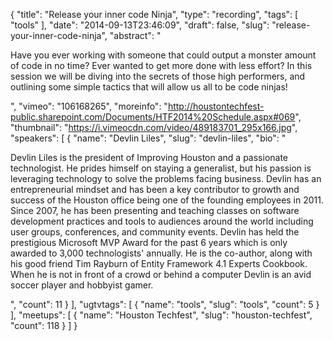 {
  "title": "Release your inner code Ninja",
  "type": "recording",
  "tags": [
    "tools"
  ],
  "date": "2014-09-13T23:46:09",
  "draft": false,
  "slug": "release-your-inner-code-ninja",
  "abstract": "<p>Have you ever working with someone that could output a monster amount of code in no time? Ever wanted to get more done with less effort? In this session we will be diving into the secrets of those high performers, and outlining some simple tactics that will allow us all to be code ninjas!</p>",
  "vimeo": "106168265",
  "moreinfo": "http://houstontechfest-public.sharepoint.com/Documents/HTF2014%20Schedule.aspx#069",
  "thumbnail": "https://i.vimeocdn.com/video/489183701_295x166.jpg",
  "speakers": [
    {
      "name": "Devlin Liles",
      "slug": "devlin-liles",
      "bio": "<p>Devlin Liles is the president of Improving Houston and a passionate technologist. He prides himself on staying a generalist, but his passion is leveraging technology to solve the problems facing business. Devlin has an entrepreneurial mindset and has been a key contributor to growth and success of the Houston office being one of the founding employees in 2011. Since 2007, he has been presenting and teaching classes on software development practices and tools to audiences around the world including user groups, conferences, and community events. Devlin has held the prestigious Microsoft MVP Award for the past 6 years which is only awarded to 3,000 technologists' annually. He is the co-author, along with his good friend Tim Rayburn of Entity Framework 4.1 Experts Cookbook. When he is not in front of a crowd or behind a computer Devlin is an avid soccer player and hobbyist gamer.</p>",
      "count": 11
    }
  ],
  "ugtvtags": [
    {
      "name": "tools",
      "slug": "tools",
      "count": 5
    }
  ],
  "meetups": [
    {
      "name": "Houston Techfest",
      "slug": "houston-techfest",
      "count": 118
    }
  ]
}